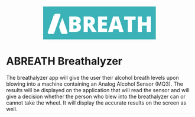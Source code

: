 <p align="center"> 
  <img src="assets/logo.png" alt="abreath">
</p>

# ABREATH Breathalyzer

The breathalyzer app will give the user their alcohol breath levels upon blowing into a machine containing an Analog Alcohol Sensor (MQ3). The results will be displayed on the application that will read the sensor and will give a decision whether the person who blew into the breathalyzer can or cannot take the wheel. It will display the accurate results on the screen as well.
